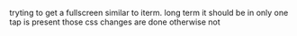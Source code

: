 tryting to get a fullscreen similar to iterm.
long term it should be in only one tap is present those css changes are done otherwise not
